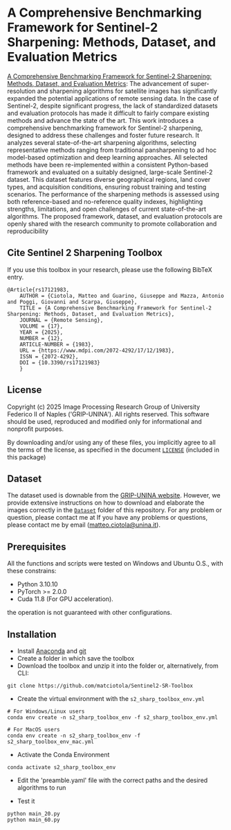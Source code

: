 # A Comprehensive Benchmarking Framework for Sentinel-2 Sharpening: Methods, Dataset, and Evaluation Metrics



[A Comprehensive Benchmarking Framework for Sentinel-2 Sharpening: Methods, Dataset, and Evaluation Metrics](https://www.mdpi.com/2072-4292/17/12/1983): The advancement of super-resolution and sharpening algorithms for satellite images has significantly expanded the potential applications of remote sensing data. In the case of Sentinel-2, despite significant progress, the lack of standardized datasets and evaluation protocols has made it difficult to fairly compare existing methods and advance the state of the art. This work introduces a comprehensive benchmarking framework for Sentinel-2 sharpening, designed to address these challenges and foster future research.
It analyzes several state-of-the-art sharpening algorithms, selecting representative methods ranging from traditional pansharpening to ad hoc model-based optimization and deep learning approaches. All selected methods have been re-implemented within a consistent Python-based framework and evaluated on a suitably designed, large-scale Sentinel-2 dataset. This dataset features diverse geographical regions, land cover types, and acquisition conditions, ensuring robust training and testing scenarios. The performance of the sharpening methods is assessed using both reference-based and no-reference quality indexes, highlighting strengths, limitations, and open challenges of current state-of-the-art algorithms.
The proposed framework, dataset, and evaluation protocols are openly shared with the research community to promote collaboration and reproducibility
## Cite Sentinel 2 Sharpening Toolbox
If you use this toolbox in your research, please use the following BibTeX entry.

    @Article{rs17121983,
        AUTHOR = {Ciotola, Matteo and Guarino, Giuseppe and Mazza, Antonio and Poggi, Giovanni and Scarpa, Giuseppe},
        TITLE = {A Comprehensive Benchmarking Framework for Sentinel-2 Sharpening: Methods, Dataset, and Evaluation Metrics},
        JOURNAL = {Remote Sensing},
        VOLUME = {17},
        YEAR = {2025},
        NUMBER = {12},
        ARTICLE-NUMBER = {1983},
        URL = {https://www.mdpi.com/2072-4292/17/12/1983},
        ISSN = {2072-4292},
        DOI = {10.3390/rs17121983}
        }



## License

Copyright (c) 2025 Image Processing Research Group of University Federico II of Naples ('GRIP-UNINA').
All rights reserved.
This software should be used, reproduced and modified only for informational and nonprofit purposes.

By downloading and/or using any of these files, you implicitly agree to all the
terms of the license, as specified in the document [`LICENSE`](https://github.com/matciotola/Sentinel2-SR-Toolbox/LICENSE.md)
(included in this package)

## Dataset

The dataset used is downable from the [GRIP-UNINA website](https://www.grip.unina.it/download/prog/S2SRToolbox/).
However, we provide extensive instructions on how to download and elaborate the images correctly in the [`Dataset`](https://github.com/matciotola/hyperspectral_pansharpening_toolbox/tree/main/Dataset) folder of this repository.
For any problem or question, please contact me at If you have any problems or questions, please contact me by email ([matteo.ciotola@unina.it](mailto:matteo.ciotola@unina.it)).


## Prerequisites

All the functions and scripts were tested on Windows and Ubuntu O.S., with these constrains:

*   Python 3.10.10
*   PyTorch >= 2.0.0
*   Cuda  11.8 (For GPU acceleration).

the operation is not guaranteed with other configurations.

## Installation

*   Install [Anaconda](https://www.anaconda.com/products/individual) and [git](https://git-scm.com/downloads)
*   Create a folder in which save the toolbox
*   Download the toolbox and unzip it into the folder or, alternatively, from CLI:

<!---->

    git clone https://github.com/matciotola/Sentinel2-SR-Toolbox

*   Create the virtual environment with the `s2_sharp_toolbox_env.yml`

<!---->
    # For Windows/Linux users
    conda env create -n s2_sharp_toolbox_env -f s2_sharp_toolbox_env.yml

    # For MacOS users
    conda env create -n s2_sharp_toolbox_env -f s2_sharp_toolbox_env_mac.yml 

*   Activate the Conda Environment

<!---->

    conda activate s2_sharp_toolbox_env

* Edit the 'preamble.yaml' file with the correct paths and the desired algorithms to run

*   Test it

<!---->

    python main_20.py
    python main_60.py



